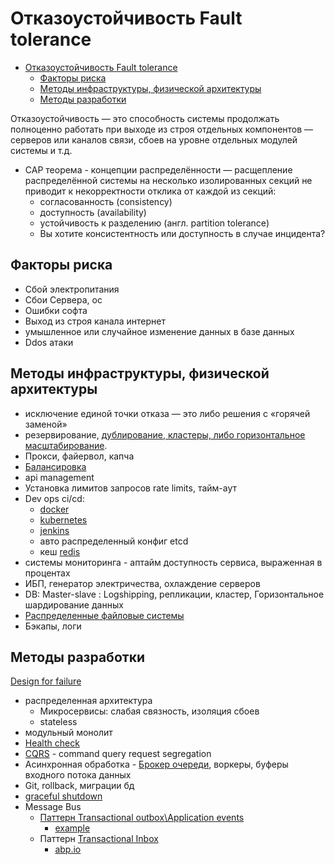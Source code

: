 # Отказоустойчивость Fault tolerance

- [Отказоустойчивость Fault tolerance](#отказоустойчивость-fault-tolerance)
  - [Факторы риска](#факторы-риска)
  - [Методы инфраструктуры, физической архитектуры](#методы-инфраструктуры-физической-архитектуры)
  - [Методы разработки](#методы-разработки)

Отказоустойчивость — это способность системы продолжать полноценно работать при выходе из строя отдельных компонентов — серверов или каналов связи, сбоев на уровне отдельных модулей системы и т.д.

- CAP теорема - концепции распределённости — расщепление распределённой системы на несколько изолированных секций не приводит к некорректности отклика от каждой из секций:
  - согласованность (consistency)
  - доступность (availability)
  - устойчивость к разделению (англ. partition tolerance)
  - Вы хотите консистентность или доступность в случае инцидента?

## Факторы риска

- Сбой электропитания
- Сбои Сервера, ос
- Ошибки софта
- Выход из строя канала интернет
- умышленное или случайное изменение данных в базе данных
- Ddos атаки

## Методы инфраструктуры, физической архитектуры

- исключение единой точки отказа — это либо решения с «горячей заменой»
- резервирование, [дублирование, кластеры, либо горизонтальное масштабирование](https://habr.com/ru/company/otus/blog/561630/).
- Прокси, файервол, капча
- [Балансировка](../pattern/load.balancing.md)
- api management
- Установка лимитов запросов rate limits, тайм-аут
- Dev ops ci/cd:
  - [docker](../../technology/ci-cd/docker.md)
  - [kubernetes](../../technology/ci-cd/k8s.md)
  - [jenkins](../../technology/ci-cd/jenkins.md)
  - авто распределенный конфиг etcd
  - кеш [redis](../../technology/store/redis.md)
- системы мониторинга - аптайм доступность сервиса, выраженная в процентах
- ИБП, генератор электричества, охлаждение серверов
- DB: Master-slave : Logshipping, репликации, кластер, Горизонтальное шардирование данных
- [Распределенные файловые системы](../../technology/dfs.md)
- Бэкапы, логи

## Методы разработки

[Design for failure](../pattern/pattern.failure.md)

- распределенная архитектура
  - Микросервисы: слабая связность, изоляция сбоев
  - stateless
- модульный монолит
- [Health check](../pattern/pattern.healthcheck.md)
- [CQRS](../pattern/pattern.cqrs.md) - command query request segregation
- Асинхронная обработка - [Брокер очереди](../pattern/pattern.messagebroker.md), воркеры, буферы входного потока данных
- Git, rollback, миграции бд
- [graceful shutdown](../pattern/graceful.shutdown.md)
- Message Bus
  - [Паттерн Transactional outbox\Application events](https://microservices.io/patterns/data/transactional-outbox.html)
    - [example](https://itnext.io/the-outbox-pattern-in-event-driven-asp-net-core-microservice-architectures-10b8d9923885)
  - Паттерн [Transactional Inbox](https://softwaremill.com/microservices-101/)
    - [abp.io](https://docs.abp.io/en/abp/latest/Distributed-Event-Bus)
